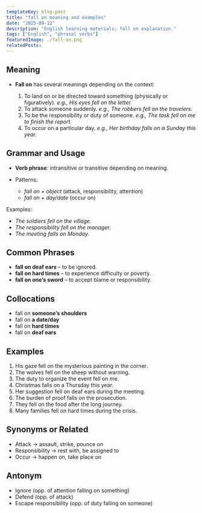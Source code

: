 ```yaml
---
templateKey: blog-post
title: "fall on meaning and examples"
date: "2025-09-12"
description: "English learning materials; fall on explanation."
tags: ["English", "phrasal verbs"]
featuredImage: ./fall-on.png
relatedPosts:
---
```


## Meaning

- **Fall on** has several meanings depending on the context:

  1. To land on or be directed toward something (physically or figuratively).
     _e.g., His eyes fell on the letter._
  2. To attack someone suddenly.
     _e.g., The robbers fell on the travelers._
  3. To be the responsibility or duty of someone.
     _e.g., The task fell on me to finish the report._
  4. To occur on a particular day.
     _e.g., Her birthday falls on a Sunday this year._

## Grammar and Usage

- **Verb phrase**: intransitive or transitive depending on meaning.
- Patterns:

  - _fall on + object_ (attack, responsibility, attention)
  - _fall on + day/date_ (occur on)

Examples:

- _The soldiers fell on the village._
- _The responsibility fell on the manager._
- _The meeting falls on Monday._

## Common Phrases

- **fall on deaf ears** – to be ignored.
- **fall on hard times** – to experience difficulty or poverty.
- **fall on one’s sword** – to accept blame or responsibility.

## Collocations

- fall on **someone’s shoulders**
- fall on **a date/day**
- fall on **hard times**
- fall on **deaf ears**

## Examples

1. His gaze fell on the mysterious painting in the corner.
2. The wolves fell on the sheep without warning.
3. The duty to organize the event fell on me.
4. Christmas falls on a Thursday this year.
5. Her suggestion fell on deaf ears during the meeting.
6. The burden of proof falls on the prosecution.
7. They fell on the food after the long journey.
8. Many families fell on hard times during the crisis.

## Synonyms or Related

- Attack → assault, strike, pounce on
- Responsibility → rest with, be assigned to
- Occur → happen on, take place on

## Antonym

- Ignore (opp. of attention falling on something)
- Defend (opp. of attack)
- Escape responsibility (opp. of duty falling on someone)
